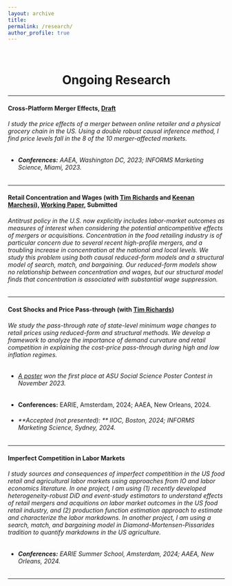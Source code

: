 ```yaml
---
layout: archive
title: 
permalink: /research/
author_profile: true
---
```

<br/> 

<!-- Google Tag Manager (noscript) -->
<noscript><iframe src="https://www.googletagmanager.com/ns.html?id=GTM-PNS829G"
height="0" width="0" style="display:none;visibility:hidden"></iframe></noscript>
<!-- End Google Tag Manager (noscript) -->

# <center> Ongoing Research </center>
- - -

#### Cross-Platform Merger Effects, [Draft](https://www.dropbox.com/scl/fi/uqzjcrk5b3hmvkxadktew/Cross_Platforms_Merger_Effects_UP.pdf?rlkey=4wcsohtefba49x4j1scqjnnio&dl=0)
###### I study the price effects of a merger between online retailer and a physical grocery chain in the US. Using a double robust causal inference method, I find price levels fall in the 8 of the 10 merger-affected markets. 
* ###### **Conferences:** AAEA, Washington DC, 2023; INFORMS Marketing Science, Miami, 2023.
  
- - -

#### Retail Concentration and Wages (with [Tim Richards](https://scholar.google.com/citations?user=XOAzQkEAAAAJ&hl=en) and [Keenan Marchesi](https://scholar.google.com/citations?user=l-VQifIAAAAJ&hl=en)), [Working Paper](https://papers.ssrn.com/sol3/papers.cfm?abstract_id=4815715), Submitted
###### Antitrust policy in the U.S. now explicitly includes labor-market outcomes as measures of interest when considering the potential anticompetitive effects of mergers or acquisitions. Concentration in the food retailing industry is of particular concern due to several recent high-profile mergers, and a troubling increase in concentration at the national and local levels. We study this problem using both causal reduced-form models and a structural model of search, match, and bargaining. Our reduced-form models show no relationship between concentration and wages, but our structural model finds that concentration is associated with substantial wage suppression.

- - -

#### Cost Shocks and Price Pass-through (with [Tim Richards](https://scholar.google.com/citations?user=XOAzQkEAAAAJ&hl=en))
###### We study the pass-through rate of state-level minimum wage changes to retail prices using reduced-form and structural methods. We develop a framework to analyze the importance of demand curvature and retail competition in explaining the cost-price pass-through during high and low inflation regimes.
* ###### [A poster](https://issr.asu.edu/Fall_2023_Winners) won the first place at ASU Social Science Poster Contest in November 2023.
* **Conferences:** EARIE, Amsterdam, 2024; AAEA, New Orleans, 2024.
* ###### **Accepted (not presented): ** IIOC, Boston, 2024; INFORMS Marketing Science, Sydney, 2024.
  
- - -

#### Imperfect Competition in Labor Markets
###### I study sources and consequences of imperfect competitition in the US food retail and agricultural labor markets using approaches from IO and labor economics literature. In one project, I am using (1) recently developed heterogeneity-robust DiD and event-study estimators to understand effects of retail mergers and acquitions on labor market outcomes in the US food retail industry, and (2) production function estimation approach to estimate and characterize the labor markdowns. In another project, I am using a search, match, and bargaining model in Diamond-Mortensen-Pissarides tradition to quantify markdowns in the US agriculture. 
* ###### **Conferences:** EARIE Summer School, Amsterdam, 2024; AAEA, New Orleans, 2024.
  
- - -


